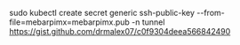 sudo kubectl create secret generic ssh-public-key --from-file=mebarpimx=mebarpimx.pub -n tunnel
https://gist.github.com/drmalex07/c0f9304deea566842490
